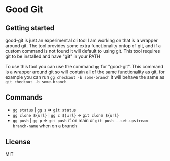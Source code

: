 # Good Git



## Getting started

good-git is just an experimental cli tool I am working on that is a wrapper around git.
The tool provides some extra functionality ontop of git, and if a custom command is not found
it will default to using git. This tool requires git to be installed and have "git" in your PATH

To use this tool you can use the command `gg` for "good-git". 
This command is a wrapper around git so will contain all of the same functionality as git, for example you can run
`gg checkout -b some-branch` it will behave the same as `git checkout -b some-branch`

## Commands

- `gg status` | `gg s` => `git status`
- `gg clone ${url}` | `gg c ${url}` => `git clone ${url}`
- `gg push` | `gg p` => `git push` if on main or `git push --set-upstream branch-name` when on a branch


## License
MIT

